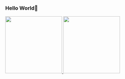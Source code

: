 ### Hello World👋
<div>
<a href="https://github.com/luskasouza">
<img height="180em" src="https://github-readme-stats.vercel.app/api/top-langs/?username=luskasouza&layout=compact&langs_count=7&theme=dracula"/>
<img height="180em" src="https://github-readme-stats.vercel.app/api?username=luskasouza&show_icons=true&theme=dracula&include_all_commits=true&count_private=true"/>
</div>
